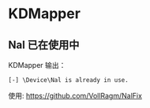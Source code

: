 # KDMapper
## Nal 已在使用中
KDMapper 输出：
```
[-] \Device\Nal is already in use.
```
使用: https://github.com/VollRagm/NalFix